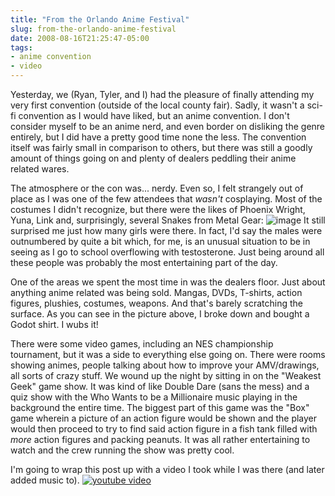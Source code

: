 ```yaml
---
title: "From the Orlando Anime Festival"
slug: from-the-orlando-anime-festival
date: 2008-08-16T21:25:47-05:00
tags:
- anime convention
- video
---
```

Yesterday, we (Ryan, Tyler, and I) had the pleasure of finally attending my very first convention (outside of the local county fair). Sadly, it wasn't a sci-fi convention as I would have liked, but an anime convention. I don't consider myself to be an anime nerd, and even border on disliking the genre entirely, but I did have a pretty good time none the less. The convention itself was fairly small in comparison to others, but there was still a goodly amount of things going on and plenty of dealers peddling their anime related wares.

The atmosphere or the con was... nerdy. Even so, I felt strangely out of place as I was one of the few attendees that _wasn't_ cosplaying. Most of the costumes I didn't recognize, but there were the likes of Phoenix Wright, Yuna, Link and, surprisingly, several Snakes from Metal Gear:
![](http://farm4.static.flickr.com/3124/2767639648_eb81a44209.jpg?v=0 "image")
It still surprised me just how many girls were there. In fact, I'd say the males were outnumbered by quite a bit which, for me, is an unusual situation to be in seeing as I go to school overflowing with testosterone. Just being around all these people was probably the most entertaining part of the day.

One of the areas we spent the most time in was the dealers floor. Just about anything anime related was being sold. Mangas, DVDs, T-shirts, action figures, plushies, costumes, weapons. And that's barely scratching the surface. As you can see in the picture above, I broke down and bought a Godot shirt. I wubs it!

There were some video games, including an NES championship tournament, but it was a side to everything else going on. There were rooms showing animes, people talking about how to improve your AMV/drawings, all sorts of crazy stuff. We wound up the night by sitting in on the "Weakest Geek" game show. It was kind of like Double Dare (sans the mess) and a quiz show with the Who Wants to be a Millionaire music playing in the background the entire time. The biggest part of this game was the "Box" game wherein a picture of an action figure would be shown and the player would then proceed to try to find said action figure in a fish tank filled with _more_ action figures and packing peanuts. It was all rather entertaining to watch and the crew running the show was pretty cool.

I'm going to wrap this post up with a video I took while I was there (and later added music to).
[![youtube video](https://img.youtube.com/vi/I712oSEjZIM/0.jpg)](https://www.youtube.com/watch?v=I712oSEjZIM)

